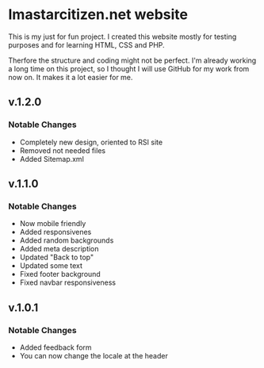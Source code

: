 Imastarcitizen.net website
==========================

This is my just for fun project. 
I created this website mostly for testing purposes and for learning HTML, CSS and PHP.

Therfore the structure and coding might not be perfect.
I'm already working a long time on this project, so I thought I will use GitHub for my work from now on. It makes it a lot easier for me.

## v.1.2.0
### Notable Changes

* Completely new design, oriented to RSI site
* Removed not needed files
* Added Sitemap.xml

## v.1.1.0
### Notable Changes

* Now mobile friendly
* Added responsivenes
* Added random backgrounds
* Added meta description
* Updated "Back to top"
* Updated some text
* Fixed footer background
* Fixed navbar responsiveness

## v.1.0.1
### Notable Changes

* Added feedback form
* You can now change the locale at the header
